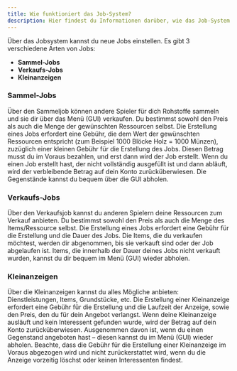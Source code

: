 ```yaml
---
title: Wie funktioniert das Job-System?
description: Hier findest du Informationen darüber, wie das Job-System funktioniert.
---
```


Über das Jobsystem kannst du neue Jobs einstellen.
Es gibt 3 verschiedene Arten von Jobs:

- **Sammel-Jobs**
- **Verkaufs-Jobs**
- **Kleinanzeigen**

### Sammel-Jobs

Über den Sammeljob können andere Spieler für dich Rohstoffe sammeln und sie dir über das Menü (GUI) verkaufen.
Du bestimmst sowohl den Preis als auch die Menge der gewünschten Ressourcen selbst.
Die Erstellung eines Jobs erfordert eine Gebühr, die dem Wert der gewünschten Ressourcen entspricht (zum Beispiel 1000
Blöcke Holz = 1000 Münzen), zuzüglich einer kleinen Gebühr für die Erstellung des Jobs. Diesen Betrag musst du im Voraus
bezahlen, und erst dann wird der Job erstellt.
Wenn du einen Job erstellt hast, der nicht vollständig ausgefüllt ist und dann abläuft, wird der verbleibende Betrag auf
dein Konto zurücküberwiesen. Die Gegenstände kannst du bequem über die GUI abholen.

### Verkaufs-Jobs

Über den Verkaufsjob kannst du anderen Spielern deine Ressourcen zum Verkauf anbieten. Du bestimmst sowohl den Preis als
auch die Menge des Items/Ressource selbst.
Die Erstellung eines Jobs erfordert eine Gebühr für die Erstellung und die Dauer des Jobs. Die Items, die du verkaufen
möchtest, werden dir abgenommen, bis sie verkauft sind oder der Job abgelaufen ist.
Items, die innerhalb der Dauer deines Jobs nicht verkauft wurden, kannst du dir bequem im Menü (GUI) wieder abholen.

### Kleinanzeigen

Über die Kleinanzeigen kannst du alles Mögliche anbieten: Dienstleistungen, Items, Grundstücke, etc.
Die Erstellung einer Kleinanzeige erfordert eine Gebühr für die Erstellung und die Laufzeit der Anzeige, sowie den
Preis, den du für dein Angebot verlangst.
Wenn deine Kleinanzeige ausläuft und kein Interessent gefunden wurde, wird der Betrag auf dein Konto zurücküberwiesen.
Ausgenommen davon ist, wenn du einen Gegenstand angeboten hast – diesen kannst du im Menü (GUI) wieder abholen.
Beachte, dass die Gebühr für die Erstellung einer Kleinanzeige im Voraus abgezogen wird und nicht zurückerstattet wird,
wenn du die Anzeige vorzeitig löschst oder keinen Interessenten findest.